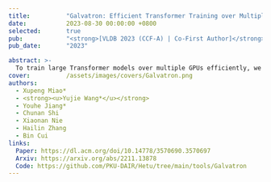 ```yaml
---
title:          "Galvatron: Efficient Transformer Training over Multiple GPUs Using Automatic Parallelism"
date:           2023-08-30 00:00:00 +0800
selected:       true
pub:            "<strong>[VLDB 2023 (CCF-A) | Co-First Author]</strong> Proceedings of the VLDB Endowment"
pub_date:       "2023"

abstract: >-
  To train large Transformer models over multiple GPUs efficiently, we propose Galvatron, a new automatic parallelism system that incorporates multiple popular parallelism dimensions and automatically finds the most efficient hybrid parallelism strategy. To better explore such a rarely huge search space, we 1) involve a decision tree to make decomposition and pruning based on some reasonable intuitions, and then 2) design a dynamic programming search algorithm to generate the optimal plan. Experiments show the effectiveness and efficiency of Galvatron.
cover:          /assets/images/covers/Galvatron.png
authors:
  - Xupeng Miao*
  - <strong><u>Yujie Wang*</u></strong>
  - Youhe Jiang*
  - Chunan Shi
  - Xiaonan Nie
  - Hailin Zhang
  - Bin Cui
links:
  Paper: https://dl.acm.org/doi/10.14778/3570690.3570697
  Arxiv: https://arxiv.org/abs/2211.13878
  Code: https://github.com/PKU-DAIR/Hetu/tree/main/tools/Galvatron
---
```

